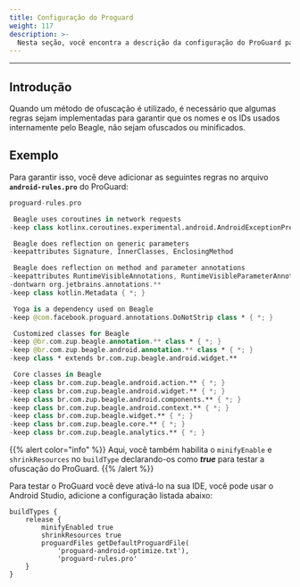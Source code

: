 ```yaml
---
title: Configuração do Proguard
weight: 117
description: >-
  Nesta seção, você encontra a descrição da configuração do ProGuard para o Beagle.
---
```


---

## Introdução

Quando um método de ofuscação é utilizado, é necessário que algumas regras sejam implementadas para garantir que os nomes e os IDs usados  internamente pelo Beagle, não sejam ofuscados ou minificados. 

## Exemplo

Para garantir isso, você deve adicionar as seguintes regras no arquivo **`android-rules.pro`** do ProGuard:

```kotlin
proguard-rules.pro

 Beagle uses coroutines in network requests
-keep class kotlinx.coroutines.experimental.android.AndroidExceptionPreHandler { *; }

 Beagle does reflection on generic parameters
-keepattributes Signature, InnerClasses, EnclosingMethod

 Beagle does reflection on method and parameter annotations
-keepattributes RuntimeVisibleAnnotations, RuntimeVisibleParameterAnnotations
-dontwarn org.jetbrains.annotations.**
-keep class kotlin.Metadata { *; }

 Yoga is a dependency used on Beagle
-keep @com.facebook.proguard.annotations.DoNotStrip class * { *; }

 Customized classes for Beagle
-keep @br.com.zup.beagle.annotation.** class * { *; }
-keep @br.com.zup.beagle.android.annotation.** class * { *; }
-keep class * extends br.com.zup.beagle.android.widget.**

 Core classes in Beagle
-keep class br.com.zup.beagle.android.action.** { *; }
-keep class br.com.zup.beagle.android.widget.** { *; }
-keep class br.com.zup.beagle.android.components.** { *; }
-keep class br.com.zup.beagle.android.context.** { *; }
-keep class br.com.zup.beagle.widget.** { *; }
-keep class br.com.zup.beagle.core.** { *; }
-keep class br.com.zup.beagle.analytics.** { *; }
```

{{% alert color="info" %}}
Aqui, você também habilita o `minifyEnable` e `shrinkResources` no `buildType` declarando-os como _**true**_ para testar a ofuscação do ProGuard.
{{% /alert %}}

Para testar o ProGuard você deve ativá-lo na sua IDE, você pode usar o Android Studio, adicione a configuração listada abaixo: 

```text
buildTypes {
    release {
        minifyEnabled true
        shrinkResources true
        proguardFiles getDefaultProguardFile(
            'proguard-android-optimize.txt'),
            'proguard-rules.pro'
    }
}
```
